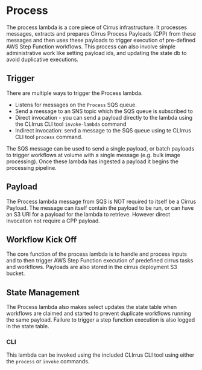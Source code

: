 # Process

The process lambda is a core piece of Cirrus infrastructure.  It processes messages, extracts and prepares Cirrus Process Payloads (CPP) from these messages and then uses these payloads to trigger execution of pre-defined AWS Step Function workflows.  This process can also involve simple administrative work like setting payload ids, and updating the state db to avoid duplicative executions.

## Trigger

There are multiple ways to trigger the Process lambda.

* Listens for messages on the `Process` SQS queue.
* Send a message to an SNS topic which the SQS queue is subscribed to
* Direct invocation - you can send a payload directly to the lambda using the CLIrrus CLI tool `invoke-lambda` command
* Indirect invocation: send a message to the SQS queue using te CLIrrus CLI tool `process` command.

The SQS message can be used to send a single payload, or batch payloads to trigger workflows at volume with a single message (e.g. bulk image processing).  Once these lambda has ingested a payload it begins the processing pipeline.

## Payload

The Process lambda message from SQS is NOT required to itself be a Cirrus Payload.  The message can itself contain the payload to be run, or can have an S3 URl for a payload for the lambda to retrieve.  However direct invocation not require a CPP payload.

## Workflow Kick Off

The core function of the process lambda is to handle and process inputs and to then trigger AWS Step Function execution of predefined cirrus tasks and workflows.  Payloads are also stored in the cirrus deployment S3 bucket.

## State Management

The Process lambda also makes select updates the state table when workflows are claimed and started to prevent duplicate workflows running the same payload.  Failure to trigger a step function execution is also logged in the state table.

### CLI

This lambda can be invoked using the included CLIrrus CLI tool using either the `process` or `invoke` commands.
